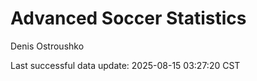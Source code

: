 # Advanced Soccer Statistics
Denis Ostroushko

<!-- gfm -->

Last successful data update: 2025-08-15 03:27:20 CST

